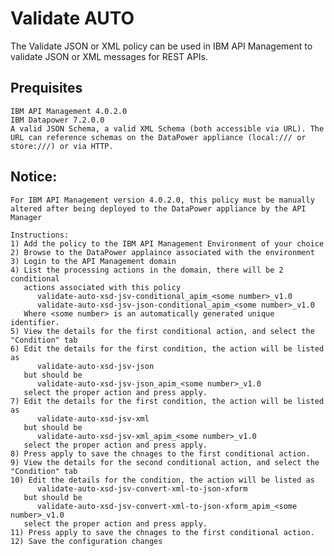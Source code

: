 # Validate AUTO

The Validate JSON or XML policy can be used in IBM API Management to validate 
JSON or XML messages for REST APIs.

## Prequisites

    IBM API Management 4.0.2.0
    IBM Datapower 7.2.0.0
    A valid JSON Schema, a valid XML Schema (both accessible via URL). The URL can reference schemas on the DataPower appliance (local:/// or store:///) or via HTTP.


## Notice:

    For IBM API Management version 4.0.2.0, this policy must be manually 
    altered after being deployed to the DataPower appliance by the API Manager
    
    Instructions:
    1) Add the policy to the IBM API Management Environment of your choice
    2) Browse to the DataPower applaince associated with the environment
    3) Login to the API Management domain
    4) List the processing actions in the domain, there will be 2 conditional 
       actions associated with this policy 
          validate-auto-xsd-jsv-conditional_apim_<some number>_v1.0
          validate-auto-xsd-jsv-json-conditional_apim_<some number>_v1.0
       Where <some number> is an automatically generated unique identifier.
    5) View the details for the first conditional action, and select the "Condition" tab
    6) Edit the details for the first condition, the action will be listed as 
          validate-auto-xsd-jsv-json  
       but should be 
          validate-auto-xsd-jsv-json_apim_<some number>_v1.0
       select the proper action and press apply.
    7) Edit the details for the first condition, the action will be listed as 
          validate-auto-xsd-jsv-xml  
       but should be 
          validate-auto-xsd-jsv-xml_apim_<some number>_v1.0
       select the proper action and press apply.
    8) Press apply to save the chnages to the first conditional action.   
    9) View the details for the second conditional action, and select the "Condition" tab       
    10) Edit the details for the condition, the action will be listed as 
          validate-auto-xsd-jsv-convert-xml-to-json-xform
       but should be 
          validate-auto-xsd-jsv-convert-xml-to-json-xform_apim_<some number>_v1.0
       select the proper action and press apply.
    11) Press apply to save the chnages to the first conditional action.   
    12) Save the configuration changes
       
```
